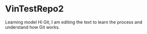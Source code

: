 # VinTestRepo2
Learning model
Hi Git,
I am editing the text to learn the process and understand how Git works.
